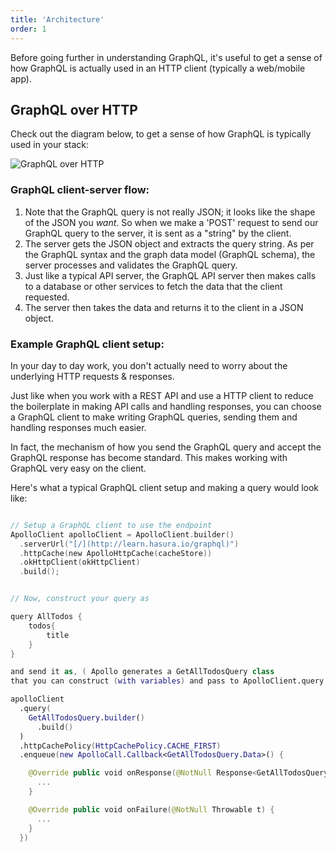 ```yaml
---
title: 'Architecture'
order: 1
---
```


Before going further in understanding GraphQL, it's useful to get a sense of how
GraphQL is actually used in an HTTP client (typically a web/mobile app).

## GraphQL over HTTP

Check out the diagram below, to get a sense of how GraphQL is typically used in
your stack:

![GraphQL over HTTP](https://graphql-engine-cdn.hasura.io/learn-hasura/assets/graphql-react/graphql-on-http.png)

### GraphQL client-server flow:

1. Note that the GraphQL query is not really JSON; it looks like the shape of the
   JSON you _want_. So when we make a 'POST' request to send our GraphQL query to
   the server, it is sent as a "string" by the client.
2. The server gets the JSON object and extracts the query string. As per the
   GraphQL syntax and the graph data model (GraphQL schema), the server processes
   and validates the GraphQL query.
3. Just like a typical API server, the GraphQL API server then makes calls to a
   database or other services to fetch the data that the client requested.
4. The server then takes the data and returns it to the client in a JSON object.

### Example GraphQL client setup:

In your day to day work, you don't actually need to worry about the underlying
HTTP requests & responses.

Just like when you work with a REST API and use a HTTP
client to reduce the boilerplate in making API calls and handling responses, you
can choose a GraphQL client to make writing GraphQL queries, sending them and
handling responses much easier.

In fact, the mechanism of how you send the GraphQL query and accept the GraphQL
response has become standard. This makes working with GraphQL very easy on the
client.

Here's what a typical GraphQL client setup and making a query would look like:

```kotlin

// Setup a GraphQL client to use the endpoint
ApolloClient apolloClient = ApolloClient.builder()
  .serverUrl("[/](http://learn.hasura.io/graphql)")
  .httpCache(new ApolloHttpCache(cacheStore))
  .okHttpClient(okHttpClient)
  .build();


// Now, construct your query as

query AllTodos {
    todos{
        title
    }
}

and send it as, ( Apollo generates a GetAllTodosQuery class
that you can construct (with variables) and pass to ApolloClient.query builder )

apolloClient
  .query(
    GetAllTodosQuery.builder()
      .build()
  )
  .httpCachePolicy(HttpCachePolicy.CACHE_FIRST)
  .enqueue(new ApolloCall.Callback<GetAllTodosQuery.Data>() {

    @Override public void onResponse(@NotNull Response<GetAllTodosQuery.Data> dataResponse) {
      ...
    }

    @Override public void onFailure(@NotNull Throwable t) {
      ...
    }
  })
```
